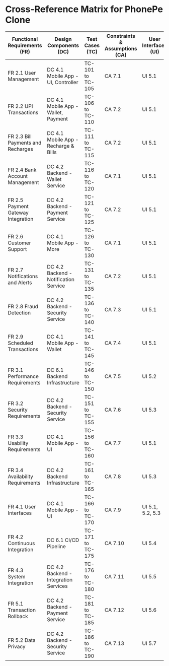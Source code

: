 # Cross-Reference Matrix for PhonePe Clone  

| Functional Requirements (FR)       | Design Components (DC)                | Test Cases (TC) | Constraints & Assumptions (CA) | User Interfaces (UI) |  
|------------------------------------|----------------------------------------|-----------------|-------------------------------|-----------------------|  
| FR 2.1 User Management             | DC 4.1 Mobile App - UI, Controller     | TC-101 to TC-105 | CA 7.1                        | UI 5.1               |  
| FR 2.2 UPI Transactions            | DC 4.1 Mobile App - Wallet, Payment    | TC-106 to TC-110 | CA 7.2                        | UI 5.1               |  
| FR 2.3 Bill Payments and Recharges | DC 4.1 Mobile App - Recharge & Bills   | TC-111 to TC-115 | CA 7.2                        | UI 5.1               |  
| FR 2.4 Bank Account Management     | DC 4.2 Backend - Wallet Service        | TC-116 to TC-120 | CA 7.1                        | UI 5.1               |  
| FR 2.5 Payment Gateway Integration | DC 4.2 Backend - Payment Service       | TC-121 to TC-125 | CA 7.2                        | UI 5.1               |  
| FR 2.6 Customer Support            | DC 4.1 Mobile App - More               | TC-126 to TC-130 | CA 7.1                        | UI 5.1               |  
| FR 2.7 Notifications and Alerts    | DC 4.2 Backend - Notification Service  | TC-131 to TC-135 | CA 7.2                        | UI 5.1               |  
| FR 2.8 Fraud Detection             | DC 4.2 Backend - Security Service      | TC-136 to TC-140 | CA 7.3                        | UI 5.1               |  
| FR 2.9 Scheduled Transactions      | DC 4.1 Mobile App - Wallet             | TC-141 to TC-145 | CA 7.4                        | UI 5.1               |  
| FR 3.1 Performance Requirements    | DC 6.1 Backend Infrastructure          | TC-146 to TC-150 | CA 7.5                        | UI 5.2               |  
| FR 3.2 Security Requirements       | DC 4.2 Backend - Security Service      | TC-151 to TC-155 | CA 7.6                        | UI 5.3               |  
| FR 3.3 Usability Requirements      | DC 4.1 Mobile App - UI                 | TC-156 to TC-160 | CA 7.7                        | UI 5.1               |  
| FR 3.4 Availability Requirements   | DC 4.2 Backend Infrastructure          | TC-161 to TC-165 | CA 7.8                        | UI 5.3               |  
| FR 4.1 User Interfaces             | DC 4.1 Mobile App - UI                 | TC-166 to TC-170 | CA 7.9                        | UI 5.1, 5.2, 5.3     |  
| FR 4.2 Continuous Integration      | DC 6.1 CI/CD Pipeline                  | TC-171 to TC-175 | CA 7.10                       | UI 5.4               |  
| FR 4.3 System Integration          | DC 4.2 Backend - Integration Services  | TC-176 to TC-180 | CA 7.11                       | UI 5.5               |  
| FR 5.1 Transaction Rollback        | DC 4.2 Backend - Payment Service       | TC-181 to TC-185 | CA 7.12                       | UI 5.6               |  
| FR 5.2 Data Privacy                | DC 4.2 Backend - Security Service      | TC-186 to TC-190 | CA 7.13                       | UI 5.7               |  
